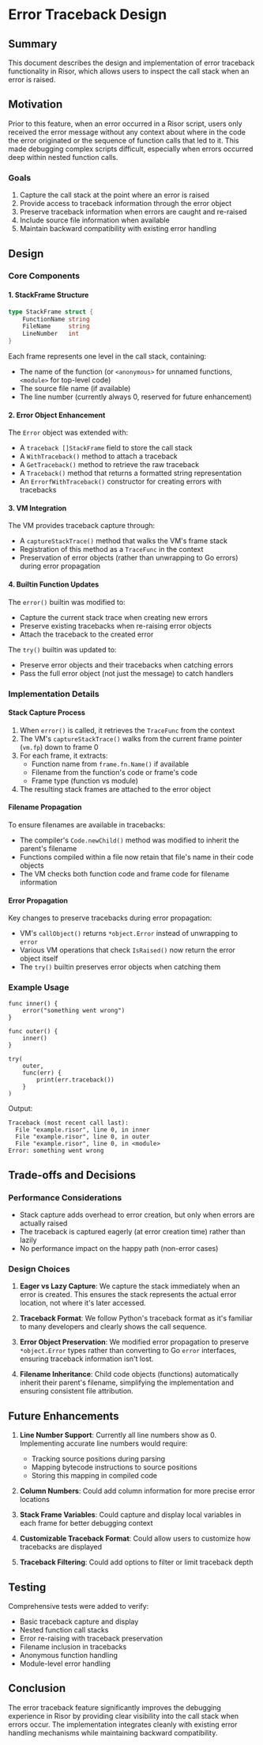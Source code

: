 # Error Traceback Design

## Summary

This document describes the design and implementation of error traceback functionality in Risor, which allows users to inspect the call stack when an error is raised.

## Motivation

Prior to this feature, when an error occurred in a Risor script, users only received the error message without any context about where in the code the error originated or the sequence of function calls that led to it. This made debugging complex scripts difficult, especially when errors occurred deep within nested function calls.

### Goals

1. Capture the call stack at the point where an error is raised
2. Provide access to traceback information through the error object
3. Preserve traceback information when errors are caught and re-raised
4. Include source file information when available
5. Maintain backward compatibility with existing error handling

## Design

### Core Components

#### 1. StackFrame Structure

```go
type StackFrame struct {
    FunctionName string
    FileName     string
    LineNumber   int
}
```

Each frame represents one level in the call stack, containing:
- The name of the function (or `<anonymous>` for unnamed functions, `<module>` for top-level code)
- The source file name (if available)
- The line number (currently always 0, reserved for future enhancement)

#### 2. Error Object Enhancement

The `Error` object was extended with:
- A `traceback []StackFrame` field to store the call stack
- A `WithTraceback()` method to attach a traceback
- A `GetTraceback()` method to retrieve the raw traceback
- A `Traceback()` method that returns a formatted string representation
- An `ErrorfWithTraceback()` constructor for creating errors with tracebacks

#### 3. VM Integration

The VM provides traceback capture through:
- A `captureStackTrace()` method that walks the VM's frame stack
- Registration of this method as a `TraceFunc` in the context
- Preservation of error objects (rather than unwrapping to Go errors) during error propagation

#### 4. Builtin Function Updates

The `error()` builtin was modified to:
- Capture the current stack trace when creating new errors
- Preserve existing tracebacks when re-raising error objects
- Attach the traceback to the created error

The `try()` builtin was updated to:
- Preserve error objects and their tracebacks when catching errors
- Pass the full error object (not just the message) to catch handlers

### Implementation Details

#### Stack Capture Process

1. When `error()` is called, it retrieves the `TraceFunc` from the context
2. The VM's `captureStackTrace()` walks from the current frame pointer (`vm.fp`) down to frame 0
3. For each frame, it extracts:
   - Function name from `frame.fn.Name()` if available
   - Filename from the function's code or frame's code
   - Frame type (function vs module)
4. The resulting stack frames are attached to the error object

#### Filename Propagation

To ensure filenames are available in tracebacks:
- The compiler's `Code.newChild()` method was modified to inherit the parent's filename
- Functions compiled within a file now retain that file's name in their code objects
- The VM checks both function code and frame code for filename information

#### Error Propagation

Key changes to preserve tracebacks during error propagation:
- VM's `callObject()` returns `*object.Error` instead of unwrapping to `error`
- Various VM operations that check `IsRaised()` now return the error object itself
- The `try()` builtin preserves error objects when catching them

### Example Usage

```risor
func inner() {
    error("something went wrong")
}

func outer() {
    inner()
}

try(
    outer,
    func(err) {
        print(err.traceback())
    }
)
```

Output:
```
Traceback (most recent call last):
  File "example.risor", line 0, in inner
  File "example.risor", line 0, in outer
  File "example.risor", line 0, in <module>
Error: something went wrong
```

## Trade-offs and Decisions

### Performance Considerations

- Stack capture adds overhead to error creation, but only when errors are actually raised
- The traceback is captured eagerly (at error creation time) rather than lazily
- No performance impact on the happy path (non-error cases)

### Design Choices

1. **Eager vs Lazy Capture**: We capture the stack immediately when an error is created. This ensures the stack represents the actual error location, not where it's later accessed.

2. **Traceback Format**: We follow Python's traceback format as it's familiar to many developers and clearly shows the call sequence.

3. **Error Object Preservation**: We modified error propagation to preserve `*object.Error` types rather than converting to Go `error` interfaces, ensuring traceback information isn't lost.

4. **Filename Inheritance**: Child code objects (functions) automatically inherit their parent's filename, simplifying the implementation and ensuring consistent file attribution.

## Future Enhancements

1. **Line Number Support**: Currently all line numbers show as 0. Implementing accurate line numbers would require:
   - Tracking source positions during parsing
   - Mapping bytecode instructions to source positions
   - Storing this mapping in compiled code

2. **Column Numbers**: Could add column information for more precise error locations

3. **Stack Frame Variables**: Could capture and display local variables in each frame for better debugging context

4. **Customizable Traceback Format**: Could allow users to customize how tracebacks are displayed

5. **Traceback Filtering**: Could add options to filter or limit traceback depth

## Testing

Comprehensive tests were added to verify:
- Basic traceback capture and display
- Nested function call stacks
- Error re-raising with traceback preservation
- Filename inclusion in tracebacks
- Anonymous function handling
- Module-level error handling

## Conclusion

The error traceback feature significantly improves the debugging experience in Risor by providing clear visibility into the call stack when errors occur. The implementation integrates cleanly with existing error handling mechanisms while maintaining backward compatibility.